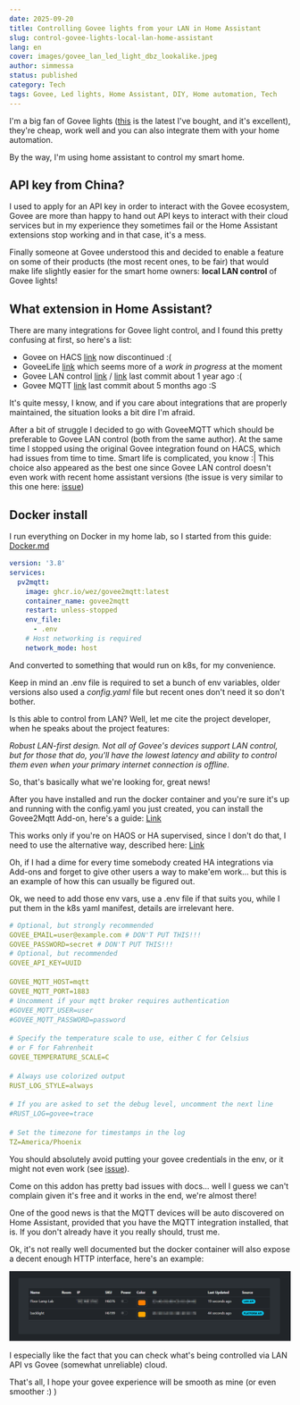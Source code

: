 ```yaml
---
date: 2025-09-20
title: Controlling Govee lights from your LAN in Home Assistant
slug: control-govee-lights-local-lan-home-assistant
lang: en
cover: images/govee_lan_led_light_dbz_lookalike.jpeg
author: simmessa
status: published
category: Tech
tags: Govee, Led lights, Home Assistant, DIY, Home automation, Tech
---
```


I'm a big fan of Govee lights ([this](https://amzn.to/3KcybEE) is the latest I've bought, and it's excellent), they're cheap, work well and you can also integrate them with your home automation.

By the way, I'm using home assistant to control my smart home.

## API key from China?

I used to apply for an API key in order to interact with the Govee ecosystem, Govee are more than happy to hand out API keys to interact with their cloud services but in my experience they sometimes fail or the Home Assistant extensions stop working and in that case, it's a mess.

Finally someone at Govee understood this and decided to enable a feature on some of their products (the most recent ones, to be fair) that would make life slightly easier for the smart home owners: **local LAN control** of Govee lights!

## What extension in Home Assistant?

There are many integrations for Govee light control, and I found this pretty confusing at first, so here's a list:

- Govee on HACS [link](https://www.home-assistant.io/integrations/govee_light_local) now discontinued :(
- GoveeLife [link](https://github.com/disforw/goveelife) which seems more of a _work in progress_ at the moment
- Govee LAN control [link](https://www.home-assistant.io/integrations/govee_light_local) / [link](https://github.com/home-assistant/core/tree/dev/homeassistant/components/govee_light_local) last commit about 1 year ago :(
- Govee MQTT [link](https://github.com/wez/govee2mqtt) last commit about 5 months ago :S

It's quite messy, I know, and if you care about integrations that are properly maintained, the situation looks a bit dire I'm afraid.

After a bit of struggle I decided to go with GoveeMQTT which should be preferable to Govee LAN control (both from the same author). At the same time I stopped using the original Govee integration found on HACS, which had issues from time to time. Smart life is complicated, you know :|
This choice also appeared as the best one since Govee LAN control doesn't even work with recent home assistant versions (the issue is very similar to this one here: [issue](https://github.com/LaggAt/hacs-govee/issues/234))

## Docker install

I run everything on Docker in my home lab, so I started from this guide:
[Docker.md](https://github.com/wez/govee2mqtt/blob/main/docs/DOCKER.md)

```yaml
version: '3.8'
services:
  pv2mqtt:
    image: ghcr.io/wez/govee2mqtt:latest
    container_name: govee2mqtt
    restart: unless-stopped
    env_file:
      - .env
    # Host networking is required
    network_mode: host
```

And converted to something that would run on k8s, for my convenience.

Keep in mind an .env file is required to set a bunch of env variables, older versions also used a _config.yaml_ file but recent ones don't need it so don't bother.

Is this able to control from LAN? Well, let me cite the project developer, when he speaks about the project features:

_Robust LAN-first design. Not all of Govee's devices support LAN control, but for those that do, you'll have the lowest latency and ability to control them even when your primary internet connection is offline._

So, that's basically what we're looking for, great news!

After you have installed and run the docker container and you're sure it's up and running with the config.yaml you just created, you can install the Govee2Mqtt Add-on, here's a guide:
[Link](https://github.com/wez/govee2mqtt/blob/main/docs/ADDON.md)

This works only if you're on HAOS or HA supervised, since I don't do that, I need to use the alternative way, described here:
[Link](https://github.com/wez/govee2mqtt/blob/main/docs/DOCKER.md)

Oh, if I had a dime for every time somebody created HA integrations via Add-ons and forget to give other users a way to make'em work... but this is an example of how this can usually be figured out.

Ok, we need to add those env vars, use a .env file if that suits you, while I put them in the k8s yaml manifest, details are irrelevant here.

```yaml
# Optional, but strongly recommended
GOVEE_EMAIL=user@example.com # DON'T PUT THIS!!!
GOVEE_PASSWORD=secret # DON'T PUT THIS!!!
# Optional, but recommended
GOVEE_API_KEY=UUID

GOVEE_MQTT_HOST=mqtt
GOVEE_MQTT_PORT=1883
# Uncomment if your mqtt broker requires authentication
#GOVEE_MQTT_USER=user
#GOVEE_MQTT_PASSWORD=password

# Specify the temperature scale to use, either C for Celsius
# or F for Fahrenheit
GOVEE_TEMPERATURE_SCALE=C

# Always use colorized output
RUST_LOG_STYLE=always

# If you are asked to set the debug level, uncomment the next line
#RUST_LOG=govee=trace

# Set the timezone for timestamps in the log
TZ=America/Phoenix
```

You should absolutely avoid putting your govee credentials in the env, or it might not even work (see [issue](https://github.com/wez/govee2mqtt/issues/141#issuecomment-1957655671)).

Come on this addon has pretty bad issues with docs... well I guess we can't complain given it's free and it works in the end, we're almost there!

One of the good news is that the MQTT devices will be auto discovered on Home Assistant, provided that you have the MQTT integration installed, that is. If you don't already have it you really should, trust me.

Ok, it's not really well documented but the docker container will also expose a decent enough HTTP interface, here's an example:

![Govee MQTT gui](/images/govee_lan_gui.png)

I especially like the fact that you can check what's being controlled via LAN API vs Govee (somewhat unreliable) cloud.

That's all, I hope your govee experience will be smooth as mine (or even smoother :) )
